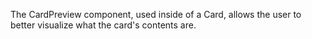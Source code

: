 The CardPreview component, used inside of a Card, allows the user to better visualize what the card's contents are.
